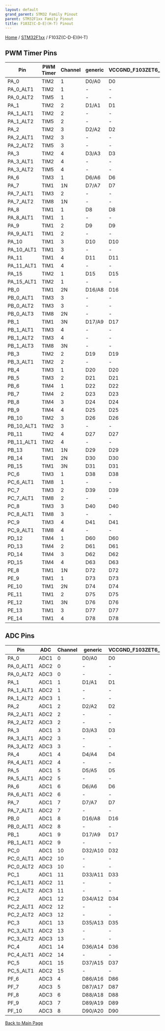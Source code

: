 ```yaml
---
layout: default
grand_parent: STM32 Family Pinout
parent: STM32F1xx Family Pinout
title: F103Z(C-D-E)(H-T) Pinout
---
```


[Home](../../index.md) / [STM32F1xx](../index.md) / F103Z(C-D-E)(H-T)

## PWM Timer Pins

| Pin | PWM Timer | Channel | generic | VCCGND_F103ZET6_XXX |
| --- | --- | --- | --- | --- |
| PA_0 | TIM2 | 1 | D0/A0 | D0 |
| PA_0_ALT1 | TIM2 | 1 | - | - |
| PA_0_ALT2 | TIM5 | 1 | - | - |
| PA_1 | TIM2 | 2 | D1/A1 | D1 |
| PA_1_ALT1 | TIM2 | 2 | - | - |
| PA_1_ALT2 | TIM5 | 2 | - | - |
| PA_2 | TIM2 | 3 | D2/A2 | D2 |
| PA_2_ALT1 | TIM2 | 3 | - | - |
| PA_2_ALT2 | TIM5 | 3 | - | - |
| PA_3 | TIM2 | 4 | D3/A3 | D3 |
| PA_3_ALT1 | TIM2 | 4 | - | - |
| PA_3_ALT2 | TIM5 | 4 | - | - |
| PA_6 | TIM3 | 1 | D6/A6 | D6 |
| PA_7 | TIM1 | 1N | D7/A7 | D7 |
| PA_7_ALT1 | TIM3 | 2 | - | - |
| PA_7_ALT2 | TIM8 | 1N | - | - |
| PA_8 | TIM1 | 1 | D8 | D8 |
| PA_8_ALT1 | TIM1 | 1 | - | - |
| PA_9 | TIM1 | 2 | D9 | D9 |
| PA_9_ALT1 | TIM1 | 2 | - | - |
| PA_10 | TIM1 | 3 | D10 | D10 |
| PA_10_ALT1 | TIM1 | 3 | - | - |
| PA_11 | TIM1 | 4 | D11 | D11 |
| PA_11_ALT1 | TIM1 | 4 | - | - |
| PA_15 | TIM2 | 1 | D15 | D15 |
| PA_15_ALT1 | TIM2 | 1 | - | - |
| PB_0 | TIM1 | 2N | D16/A8 | D16 |
| PB_0_ALT1 | TIM3 | 3 | - | - |
| PB_0_ALT2 | TIM3 | 3 | - | - |
| PB_0_ALT3 | TIM8 | 2N | - | - |
| PB_1 | TIM1 | 3N | D17/A9 | D17 |
| PB_1_ALT1 | TIM3 | 4 | - | - |
| PB_1_ALT2 | TIM3 | 4 | - | - |
| PB_1_ALT3 | TIM8 | 3N | - | - |
| PB_3 | TIM2 | 2 | D19 | D19 |
| PB_3_ALT1 | TIM2 | 2 | - | - |
| PB_4 | TIM3 | 1 | D20 | D20 |
| PB_5 | TIM3 | 2 | D21 | D21 |
| PB_6 | TIM4 | 1 | D22 | D22 |
| PB_7 | TIM4 | 2 | D23 | D23 |
| PB_8 | TIM4 | 3 | D24 | D24 |
| PB_9 | TIM4 | 4 | D25 | D25 |
| PB_10 | TIM2 | 3 | D26 | D26 |
| PB_10_ALT1 | TIM2 | 3 | - | - |
| PB_11 | TIM2 | 4 | D27 | D27 |
| PB_11_ALT1 | TIM2 | 4 | - | - |
| PB_13 | TIM1 | 1N | D29 | D29 |
| PB_14 | TIM1 | 2N | D30 | D30 |
| PB_15 | TIM1 | 3N | D31 | D31 |
| PC_6 | TIM3 | 1 | D38 | D38 |
| PC_6_ALT1 | TIM8 | 1 | - | - |
| PC_7 | TIM3 | 2 | D39 | D39 |
| PC_7_ALT1 | TIM8 | 2 | - | - |
| PC_8 | TIM3 | 3 | D40 | D40 |
| PC_8_ALT1 | TIM8 | 3 | - | - |
| PC_9 | TIM3 | 4 | D41 | D41 |
| PC_9_ALT1 | TIM8 | 4 | - | - |
| PD_12 | TIM4 | 1 | D60 | D60 |
| PD_13 | TIM4 | 2 | D61 | D61 |
| PD_14 | TIM4 | 3 | D62 | D62 |
| PD_15 | TIM4 | 4 | D63 | D63 |
| PE_8 | TIM1 | 1N | D72 | D72 |
| PE_9 | TIM1 | 1 | D73 | D73 |
| PE_10 | TIM1 | 2N | D74 | D74 |
| PE_11 | TIM1 | 2 | D75 | D75 |
| PE_12 | TIM1 | 3N | D76 | D76 |
| PE_13 | TIM1 | 3 | D77 | D77 |
| PE_14 | TIM1 | 4 | D78 | D78 |


## ADC Pins

| Pin | ADC | Channel | generic | VCCGND_F103ZET6_XXX |
| --- | --- | --- | --- | --- |
| PA_0 | ADC1 | 0 | D0/A0 | D0 |
| PA_0_ALT1 | ADC2 | 0 | - | - |
| PA_0_ALT2 | ADC3 | 0 | - | - |
| PA_1 | ADC1 | 1 | D1/A1 | D1 |
| PA_1_ALT1 | ADC2 | 1 | - | - |
| PA_1_ALT2 | ADC3 | 1 | - | - |
| PA_2 | ADC1 | 2 | D2/A2 | D2 |
| PA_2_ALT1 | ADC2 | 2 | - | - |
| PA_2_ALT2 | ADC3 | 2 | - | - |
| PA_3 | ADC1 | 3 | D3/A3 | D3 |
| PA_3_ALT1 | ADC2 | 3 | - | - |
| PA_3_ALT2 | ADC3 | 3 | - | - |
| PA_4 | ADC1 | 4 | D4/A4 | D4 |
| PA_4_ALT1 | ADC2 | 4 | - | - |
| PA_5 | ADC1 | 5 | D5/A5 | D5 |
| PA_5_ALT1 | ADC2 | 5 | - | - |
| PA_6 | ADC1 | 6 | D6/A6 | D6 |
| PA_6_ALT1 | ADC2 | 6 | - | - |
| PA_7 | ADC1 | 7 | D7/A7 | D7 |
| PA_7_ALT1 | ADC2 | 7 | - | - |
| PB_0 | ADC1 | 8 | D16/A8 | D16 |
| PB_0_ALT1 | ADC2 | 8 | - | - |
| PB_1 | ADC1 | 9 | D17/A9 | D17 |
| PB_1_ALT1 | ADC2 | 9 | - | - |
| PC_0 | ADC1 | 10 | D32/A10 | D32 |
| PC_0_ALT1 | ADC2 | 10 | - | - |
| PC_0_ALT2 | ADC3 | 10 | - | - |
| PC_1 | ADC1 | 11 | D33/A11 | D33 |
| PC_1_ALT1 | ADC2 | 11 | - | - |
| PC_1_ALT2 | ADC3 | 11 | - | - |
| PC_2 | ADC1 | 12 | D34/A12 | D34 |
| PC_2_ALT1 | ADC2 | 12 | - | - |
| PC_2_ALT2 | ADC3 | 12 | - | - |
| PC_3 | ADC1 | 13 | D35/A13 | D35 |
| PC_3_ALT1 | ADC2 | 13 | - | - |
| PC_3_ALT2 | ADC3 | 13 | - | - |
| PC_4 | ADC1 | 14 | D36/A14 | D36 |
| PC_4_ALT1 | ADC2 | 14 | - | - |
| PC_5 | ADC1 | 15 | D37/A15 | D37 |
| PC_5_ALT1 | ADC2 | 15 | - | - |
| PF_6 | ADC3 | 4 | D86/A16 | D86 |
| PF_7 | ADC3 | 5 | D87/A17 | D87 |
| PF_8 | ADC3 | 6 | D88/A18 | D88 |
| PF_9 | ADC3 | 7 | D89/A19 | D89 |
| PF_10 | ADC3 | 8 | D90/A20 | D90 |


[Back to Main Page](../../index.md)